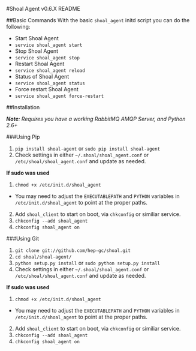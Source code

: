 #Shoal Agent v0.6.X README

##Basic Commands
With the basic `shoal_agent` initd script you can do the following:
- Start Shoal Agent
 - `service shoal_agent start`
- Stop Shoal Agent
 - `service shoal_agent stop` 
- Restart Shoal Agent
 - `service shoal_agent reload` 
- Status of Shoal Agent
 - `service shoal_agent status` 
- Force restart Shoal Agent
 - `service shoal_agent force-restart`

##Installation

 _**Note**: Requires you have a working RabbitMQ AMQP Server, and Python 2.6+_

###Using Pip

1. `pip install shoal-agent` or `sudo pip install shoal-agent`
2. Check settings in either `~/.shoal/shoal_agent.conf` or `/etc/shoal/shoal_agent.conf` and update as needed.

**If sudo was used**

1. `chmod +x /etc/init.d/shoal_agent`
 - You may need to adjust the `EXECUTABLEPATH` and `PYTHON` variables in `/etc/init.d/shoal_agent` to point at the proper paths.

2. Add `shoal_client` to start on boot, via `chkconfig` or similiar service.
 1. `chkconfig --add shoal_agent`
 2. `chkconfig shoal_agent on`

###Using Git
1. `git clone git://github.com/hep-gc/shoal.git`
2. `cd shoal/shoal-agent/`
3. `python setup.py install` or `sudo python setup.py install`
4. Check settings in either `~/.shoal/shoal_agent.conf` or `/etc/shoal/shoal_agent.conf` and update as needed.

**If sudo was used**

1. `chmod +x /etc/init.d/shoal_agent`
 - You may need to adjust the `EXECUTABLEPATH` and `PYTHON` variables in `/etc/init.d/shoal_agent` to point at the proper paths.

2. Add `shoal_client` to start on boot, via `chkconfig` or similiar service.
 1. `chkconfig --add shoal_agent`
 2. `chkconfig shoal_agent on`
